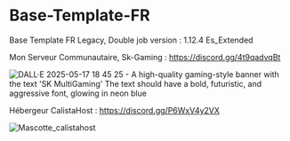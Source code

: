# Base-Template-FR
Base Template FR Legacy, Double job version : 1.12.4 Es_Extended

Mon Serveur Communautaire, Sk-Gaming : https://discord.gg/4t9qadvqBt


![DALL·E 2025-05-17 18 45 25 - A high-quality gaming-style banner with the text 'SK MultiGaming'  The text should have a bold, futuristic, and aggressive font, glowing in neon blue ](https://github.com/user-attachments/assets/fc21ab15-168c-4dd7-ad92-cfb0a070a6dd)


Hébergeur CalistaHost : https://discord.gg/P6WxV4y2VX


![Mascotte_calistahost](https://github.com/user-attachments/assets/b8d08344-5d8f-4002-a484-58927a50d60e)
